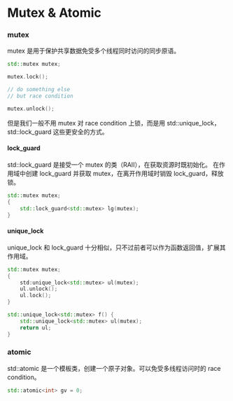 # Mutex & Atomic

### mutex

mutex 是用于保护共享数据免受多个线程同时访问的同步原语。

```cpp
std::mutex mutex;

mutex.lock();

// do something else
// but race condition

mutex.unlock();
```

但是我们一般不用 mutex 对 race condition 上锁，而是用 std::unique\_lock，std::lock\_guard 这些更安全的方式。

#### lock\_guard

std::lock\_guard 是接受一个 mutex 的类（RAII），在获取资源时既初始化。 在作用域中创建 lock\_guard 并获取 mutex，在离开作用域时销毁 lock\_guard，释放锁。

```cpp
std::mutex mutex;
{
    std::lock_guard<std::mutex> lg(mutex);
}
```

#### unique\_lock

unique\_lock 和 lock\_guard 十分相似，只不过前者可以作为函数返回值，扩展其作用域。

```cpp
std::mutex mutex;
{
    std:unique_lock<std::mutex> ul(mutex);
    ul.unlock();
    ul.lock();
}

std::unique_lock<std::mutex> f() {
    std::unique_lock<std::mutex> ul(mutex);
    return ul;
}
```

### atomic

std::atomic 是一个模板类，创建一个原子对象。可以免受多线程访问时的 race condition。

```cpp
std::atomic<int> gv = 0;
```
